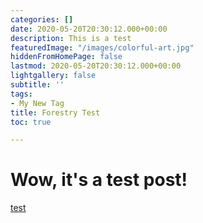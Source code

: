 ```yaml
---
categories: []
date: 2020-05-20T20:30:12.000+00:00
description: This is a test
featuredImage: "/images/colorful-art.jpg"
hiddenFromHomePage: false
lastmod: 2020-05-20T20:30:12.000+00:00
lightgallery: false
subtitle: ''
tags:
- My New Tag
title: Forestry Test
toc: true

---
```

# Wow, it's a test post!

[test](/images/2020-05-07-17-00-51.pdf)